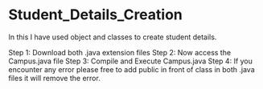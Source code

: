 # Student_Details_Creation
In this I have used object and classes to create student details.

Step 1:  Download both .java extension files
Step 2:  Now access the Campus.java file
Step 3: Compile and Execute Campus.java
Step 4: If you encounter any error please free to add public in front of class in both .java files it will remove the error.


